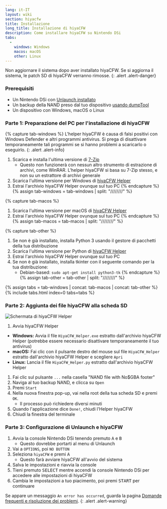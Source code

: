 ```yaml
---
lang: it-IT
layout: wiki
section: hiyacfw
title: Installazione
long_title: Installazione di hiyaCFW
description: Come installare hiyaCFW su Nintendo DSi
tabs:
  - 
    windows: Windows
    macos: macOS
    other: Linux
---
```


Non aggiornare il sistema dopo aver installato hiyaCFW. Se si aggiorna il sistema, le patch SD di hiyaCFW verranno rimosse.
{: .alert .alert-danger}

### Prerequisiti
- Un Nintendo DSi con [Unlaunch installato](https://dsi.cfw.guide/installing-unlaunch)
- Un backup della NAND preso dal tuo dispositivo [usando dumpTool](https://dsi.cfw.guide/dumping-nand)
- Un dispositivo con Windows, macOS o Linux

### Parte 1: Preparazione del PC per l'installazione di hiyaCFW
{% capture tab-windows %}
L'helper hiyaCFW è causa di falsi positivi con Windows Defender e altri programmi antivirus. Si prega di disattivare temporaneamente tali programmi se si hanno problemi a scaricarlo o eseguirlo.
{: .alert .alert-info}

1. Scarica e installa l'ultima versione di [7-Zip](https://www.7-zip.org/download.html)
   - Questo non funzionerà con nessun altro strumento di estrazione di archivi, come WinRAR. L'helper hiyaCFW si basa su 7-Zip stesso, e non su un estrattore di archivi generale
1. Scarica l'ultima versione per Windows di [hiyaCFW Helper](https://github.com/mondul/HiyaCFW-Helper/releases)
1. Estrai l'archivio hiyaCFW Helper ovunque sul tuo PC
{% endcapture %}
{% assign tab-windows = tab-windows | split: "////////" %}

{% capture tab-macos %}
1. Scarica l'ultima versione per macOS di [hiyaCFW Helper](https://github.com/mondul/HiyaCFW-Helper/releases)
1. Estrai l'archivio hiyaCFW Helper ovunque sul tuo PC
{% endcapture %}
{% assign tab-macos = tab-macos | split: "////////" %}

{% capture tab-other %}
1. Se non è già installato, installa Python 3 usando il gestore di pacchetti della tua distribuzione
1. Scarica l'ultima versione per Python di [hiyaCFW Helper](https://github.com/mondul/HiyaCFW-Helper/releases)
1. Estrai l'archivio hiyaCFW Helper ovunque sul tuo PC
1. Se non è già installato, installa tkinter con il seguente comando per la tua distribuzione:
   - Debian-based: `sudo apt-get install python3-tk`
{% endcapture %}
{% assign tab-other = tab-other | split: "////////" %}

{% assign tabs = tab-windows | concat: tab-macos | concat: tab-other %}
{% include tabs.html index=0 tabs=tabs %}

### Parte 2: Aggiunta dei file hiyaCFW alla scheda SD
![Schermata di hiyaCFW Helper](https://image.ibb.co/hhzKRL/Screen-Shot-2018-10-18-at-16-30-18.png)

1. Avvia hiyaCFW Helper
  - **Windows:** Avvia il file `HiyaCFW_Helper.exe` estratto dall'archivio hiyaCFW Helper (potrebbe essere necessario disattivare temporaneamente il tuo antivirus)
  - **macOS:** Fai clic con il pulsante destro del mouse sul file `HiyaCFW_Helper` estratto dall'archivio hiyaCFW Helper e scegliere `Apri`
  - **Linux:** Lancia il file `HiyaCFW_Helper.py` estratto dall'archivio hiyaCFW Helper
1. Fai clic sul pulsante `...` nella casella "NAND file with No$GBA footer"
1. Naviga al tuo backup NAND, e clicca su `Open`
1. Premi `Start`
1. Nella nuova finestra pop-up, vai nella root della tua scheda SD e premi `OK`.
   - Il processo può richiedere diversi minuti
1. Quando l'applicazione dice `Done!`, chiudi l'Helper hiyaCFW
1. Chiudi la finestra del terminale

### Parte 3: Configurazione di Unlaunch e hiyaCFW
1. Avvia la console Nintendo DSi tenendo premuto <kbd class="face">A</kbd> e <kbd class="face">B</kbd>
   - Questo dovrebbe portarti al menu di Unlaunch
1. Vai a `OPTIONS`, poi `NO BUTTON`
1. Seleziona `hiyaCFW` e premi <kbd class="face">A</kbd>
   - Questo farà avviare hiyaCFW all'avvio del sistema
1. Salva le impostazioni e riavvia la console
1. Tieni premuto <kbd>SELECT</kbd> mentre accendi la console Nintendo DSi per accedere alle impostazioni di hiyaCFW
1. Cambia le impostazioni a tuo piacimento, poi premi <kbd>START</kbd> per continuare

Se appare un messaggio `An error has occurred`, guarda la pagina [Domande frequenti e risoluzione dei problemi](faq?faq=why-do-i-get-an-error-has-occurred-message-when-booting-hiyacfw).
{: .alert .alert-warning}
